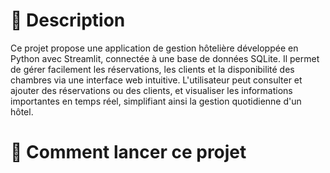 # 📝 Description

Ce projet propose une application de gestion hôtelière développée en Python avec Streamlit, connectée à une base de données SQLite. Il permet de gérer facilement les réservations, les clients et la disponibilité des chambres via une interface web intuitive. L'utilisateur peut consulter et ajouter des réservations ou des clients, et visualiser les informations importantes en temps réel, simplifiant ainsi la gestion quotidienne d'un hôtel.

# 🚀 Comment lancer ce projet

